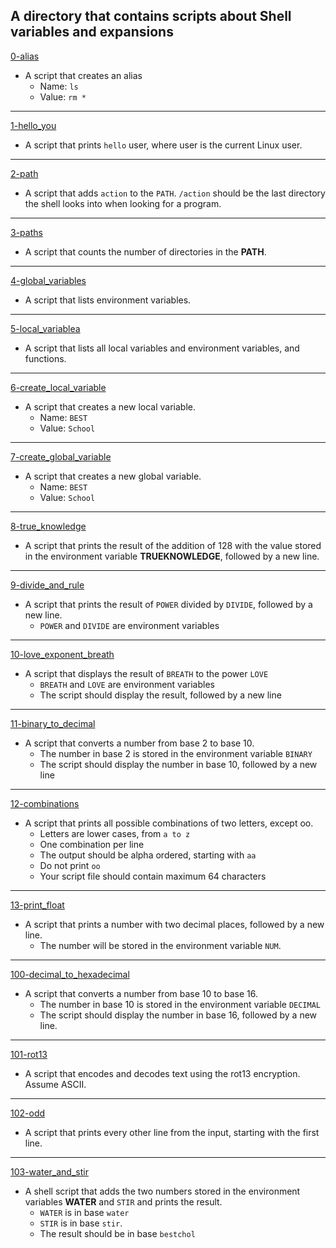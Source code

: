 A directory that contains scripts about Shell variables and expansions
---
[0-alias](https://github.com/SKENGMANE/alx-system_engineering-devops/blob/master/0x03-shell_variables_expansions/0-alias)
* A script that creates an alias
  - Name: `ls`
  - Value: `rm *`
---
[1-hello_you](https://github.com/SKENGMANE/alx-system_engineering-devops/blob/master/0x03-shell_variables_expansions/1-hello_you)
* A script that prints `hello` user, where user is the current Linux user.
---
[2-path](https://github.com/SKENGMANE/alx-system_engineering-devops/blob/master/0x03-shell_variables_expansions/2-path)
* A script that adds `action` to the `PATH`. `/action` should be the last directory the shell looks into when looking for a program.
---
[3-paths](https://github.com/SKENGMANE/alx-system_engineering-devops/blob/master/0x03-shell_variables_expansions/3-paths)
* A script that counts the number of directories in the **PATH**.
---
[4-global_variables](https://github.com/SKENGMANE/alx-system_engineering-devops/blob/master/0x03-shell_variables_expansions/4-global_variables)
* A script that lists environment variables.
---
[5-local_variablea](https://github.com/SKENGMANE/alx-system_engineering-devops/blob/master/0x03-shell_variables_expansions/5-local_variables)
* A script that lists all local variables and environment variables, and functions.
---
[6-create_local_variable](https://github.com/SKENGMANE/alx-system_engineering-devops/blob/master/0x03-shell_variables_expansions/6-create_local_variable)
* A script that creates a new local variable.
  - Name: `BEST`
  - Value: `School`
---
[7-create_global_variable](https://github.com/SKENGMANE/alx-system_engineering-devops/blob/master/0x03-shell_variables_expansions/7-create_global_variable)
* A script that creates a new global variable.
  - Name: `BEST`
  - Value: `School`
---
[8-true_knowledge](https://github.com/SKENGMANE/alx-system_engineering-devops/blob/master/0x03-shell_variables_expansions/8-true_knowledge)
* A script that prints the result of the addition of 128 with the value stored in the environment variable **TRUEKNOWLEDGE**, followed by a new line.
---
[9-divide_and_rule](https://github.com/SKENGMANE/alx-system_engineering-devops/blob/master/0x03-shell_variables_expansions/9-divide_and_rule)
* A script that prints the result of `POWER` divided by `DIVIDE`, followed by a new line.
  - `POWER` and `DIVIDE` are environment variables
---
[10-love_exponent_breath](https://github.com/SKENGMANE/alx-system_engineering-devops/blob/master/0x03-shell_variables_expansions/10-love_exponent_breath)
* A script that displays the result of `BREATH` to the power `LOVE`
  - `BREATH` and `LOVE` are environment variables
  - The script should display the result, followed by a new line
---
[11-binary_to_decimal](https://github.com/SKENGMANE/alx-system_engineering-devops/blob/master/0x03-shell_variables_expansions/11-binary_to_decimal)
* A script that converts a number from base 2 to base 10.
  - The number in base 2 is stored in the environment variable `BINARY`
  - The script should display the number in base 10, followed by a new line
---
[12-combinations](https://github.com/SKENGMANE/alx-system_engineering-devops/blob/master/0x03-shell_variables_expansions/12-combinations)
* A script that prints all possible combinations of two letters, except oo.
  - Letters are lower cases, from `a to z`
  - One combination per line
  - The output should be alpha ordered, starting with `aa`
  - Do not print `oo`
  - Your script file should contain maximum 64 characters
---
[13-print_float](https://github.com/SKENGMANE/alx-system_engineering-devops/blob/master/0x03-shell_variables_expansions/13-print_float)
* A script that prints a number with two decimal places, followed by a new line.
  - The number will be stored in the environment variable `NUM`.
---
[100-decimal_to_hexadecimal](https://github.com/SKENGMANE/alx-system_engineering-devops/blob/master/0x03-shell_variables_expansions/100-decimal_to_hexadecimal)
* A script that converts a number from base 10 to base 16.
  - The number in base 10 is stored in the environment variable `DECIMAL` 
  - The script should display the number in base 16, followed by a new line.
---
[101-rot13](https://github.com/SKENGMANE/alx-system_engineering-devops/blob/master/0x03-shell_variables_expansions/101-rot13)
* A script that encodes and decodes text using the rot13 encryption. Assume ASCII.
---
[102-odd](https://github.com/SKENGMANE/alx-system_engineering-devops/blob/master/0x03-shell_variables_expansions/102-odd)
* A script that prints every other line from the input, starting with the first line.
---
[103-water_and_stir](https://github.com/SKENGMANE/alx-system_engineering-devops/blob/master/0x03-shell_variables_expansions/103-water_and_stir)
* A shell script that adds the two numbers stored in the environment variables **WATER** and `STIR` and prints the result.
  - `WATER` is in base `water`
  - `STIR` is in base `stir`.
  - The result should be in base `bestchol`



  

